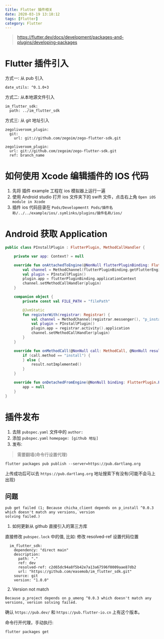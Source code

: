 ```yaml
---
title: Flutter 插件相关
date: 2020-03-19 13:18:12
tags: [Flutter]
category: Flutter
---
```


>https://flutter.dev/docs/development/packages-and-plugins/developing-packages

# Flutter 插件引入

方式一: 从 pub 引入

```
date_utils: ^0.1.0+3
```

方式二: 从本地源文件引入

```
im_flutter_sdk:
  path: ../im_flutter_sdk
```

方式三: 从 git 地址引入

```
zegoliveroom_plugin:
  git:
    url: git://github.com/zegoim/zego-flutter-sdk.git
```

```
zegoliveroom_plugin:
  url: git://github.com/zegoim/zego-flutter-sdk.git
  ref: branch_name
```


# 如何使用 Xcode 编辑插件的 IOS 代码

1. 先将 插件 example 工程在 ios 模拟器上运行一遍
2. 使用 Android studio 打开 ios 文件夹下的 swift 文件，点击右上角 `Open iOS module in Xcode`
3. 插件 ios 代码目录在 `Pods/Developmentt Pods/插件名称/../../example/ios/.symlinks/plugins/插件名称/ios/`

# Android 获取 Application

```Kotlin
public class PInstallPlugin : FlutterPlugin, MethodCallHandler {

    private var app: Context? = null

    override fun onAttachedToEngine(@NonNull flutterPluginBinding: FlutterPlugin.FlutterPluginBinding) {
        val channel = MethodChannel(flutterPluginBinding.getFlutterEngine().getDartExecutor(), "p_install")
        val plugin = PInstallPlugin()
        plugin.app = flutterPluginBinding.applicationContext
        channel.setMethodCallHandler(plugin)
    }

    companion object {
        private const val FILE_PATH = "filePath"

        @JvmStatic
        fun registerWith(registrar: Registrar) {
            val channel = MethodChannel(registrar.messenger(), "p_install")
            val plugin = PInstallPlugin()
            plugin.app = registrar.activity().application
            channel.setMethodCallHandler(plugin)
        }
    }

    override fun onMethodCall(@NonNull call: MethodCall, @NonNull result: Result) {
        if (call.method == "install") {
        } else {
            result.notImplemented()
        }
    }

    override fun onDetachedFromEngine(@NonNull binding: FlutterPlugin.FlutterPluginBinding) {
        app = null
    }
}

```

# 插件发布

1. 去除 `pubspec.yaml` 文件中的 `author:`
2. 添加 `pubspec.yaml` `homepage: [github 地址]`
3. 发布:

> 需要翻墙(命令行设置代理)

```
flutter packages pub publish --server=https://pub.dartlang.org
```

上传成功后可以去 `https://pub.dartlang.org` 地址搜索下有没有(可能不会马上出现)


## 问题

```
pub get failed (1; Because chicha_client depends on p_install ^0.0.3 which doesn't match any versions, version
solving failed.)
```

1. 如何更新从 github 直接引入的第三方库

直接修改 `pubspec.lock` 中的值, 比如: 修改 resolved-ref 设置代码位置

```
  im_flutter_sdk:
    dependency: "direct main"
    description:
      path: "."
      ref: dev
      resolved-ref: c2d65dc94a8f5b42e7a13a67596f0009aae87db2
      url: "https://github.com/easemob/im_flutter_sdk.git"
    source: git
    version: "1.0.0"
```



2. Version not match

```
Because p_project depends on p_umeng ^0.0.3 which doesn't match any versions, version solving failed.
```

确认 `https://pub.dev/` 和 `https://pub.flutter-io.cn` 上有这个版本。

命令行开代理，手动执行:

```
flutter packages get
```